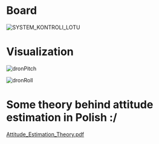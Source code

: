 # Board
![SYSTEM_KONTROLI_LOTU](https://github.com/aiwachow/DRONE-NAVC-V1-STM32-KICAD/assets/92248273/a846c828-3ee0-4a3a-bc49-8de660e7ef3f)





# Visualization 
![dronPitch](https://github.com/aiwachow/DRONE-NAVC-V1-STM32-KICAD/assets/92248273/4db01ff6-65dd-46d6-b48b-31732e3748ea)

![dronRoll](https://github.com/aiwachow/DRONE-NAVC-V1-STM32-KICAD/assets/92248273/389c8570-1078-4b80-856b-33aead92614f)
# Some theory behind attitude estimation in Polish :/
[Attitude_Estimation_Theory.pdf](https://github.com/aiwachow/DRONE-NAVC-V1-STM32-KICAD/files/14404460/Attitude_Estimation_Theory.pdf)

